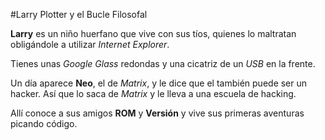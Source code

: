 #Larry Plotter y el Bucle Filosofal

**Larry** es un niño huerfano que vive con sus tíos, quienes lo maltratan obligándole a utilizar *Internet Explorer*.

Tienes unas *Google Glass* redondas y una cicatriz de un *USB* en la frente.

Un día aparece **Neo**, el de *Matrix*, y le dice que el también puede ser un hacker. Así que lo saca de *Matrix* y le lleva a una escuela de hacking.

Allí conoce a sus amigos **ROM** y **Versión** y vive sus primeras aventuras picando código.

